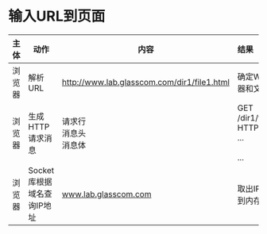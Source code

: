 # 输入URL到页面

| 主体   | 动作                       | 内容                                        | 结果                                                  |
| ------ | -------------------------- | ------------------------------------------- | :---------------------------------------------------- |
| 浏览器 | 解析URL                    | http://www.lab.glasscom.com/dir1/file1.html | 确定Web服务器和文件名                                 |
| 浏览器 | 生成HTTP请求消息           | 请求行<br />消息头<br />消息体              | GET /dir1/file1.html HTTP/1.1<br />...<br /><br />... |
| 浏览器 | Socket库根据域名查询IP地址 | www.lab.glasscom.com                        | 取出IP地址存放到内存中                                |

